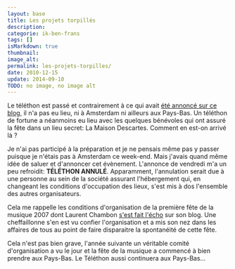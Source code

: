 ```yaml
---
layout: base
title: Les projets torpillés
description: 
categorie: ik-ben-frans
tags: []
isMarkdown: true
thumbnail: 
image_alt: 
permalink: les-projets-torpilles/
date: 2010-12-15
update: 2014-09-10
TODO: no image, no image alt
---
```




Le téléthon est passé et contrairement à ce qui avait [été annoncé sur ce blog](/solidarite-francophone), il n'a pas eu lieu, ni à Amsterdam ni ailleurs aux Pays-Bas. Un téléthon de fortune a néanmoins eu lieu avec les quelques bénévoles qui ont assuré la fête dans un lieu secret: La Maison Descartes. Comment en est-on arrivé là ?

Je n'ai pas participé à la préparation et je ne pensais même pas y passer puisque je n'étais pas à Amsterdam ce week-end. Mais j'avais quand même idée de saluer et d'annoncer cet évènement. L'annonce de vendredi m'a un peu refroidit: **TÉLÉTHON ANNULÉ**. Apparamment, l'annulation serait due à une personne au sein de la société assurant l'hébergement qui, en changeant les conditions d'occupation des lieux, s'est mis à dos l'ensemble des autres organisateurs.

Cela me rappelle les conditions d'organisation de la première fête de la musique 2007 dont Laurent Chambon [s'est fait l'écho](http://www.laurentchambon.net/2007/06/une-fte-presqu.html) sur son blog. Une cheffaillonne s'en est vu confier l'organisation et a mis son nez dans les affaires de tous au point de faire disparaitre la spontanéité de cette fête.

Cela n'est pas bien grave, l'année suivante un véritable comité d'organisation a vu le jour et la fête de la musique a commencé à bien prendre aux Pays-Bas. Le Téléthon aussi continuera aux Pays-Bas...

